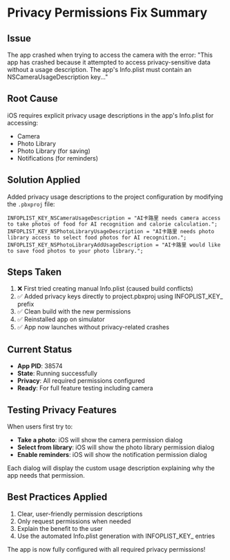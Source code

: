 # Privacy Permissions Fix Summary

## Issue
The app crashed when trying to access the camera with the error:
"This app has crashed because it attempted to access privacy-sensitive data without a usage description. The app's Info.plist must contain an NSCameraUsageDescription key..."

## Root Cause
iOS requires explicit privacy usage descriptions in the app's Info.plist for accessing:
- Camera
- Photo Library
- Photo Library (for saving)
- Notifications (for reminders)

## Solution Applied
Added privacy usage descriptions to the project configuration by modifying the `.pbxproj` file:

```
INFOPLIST_KEY_NSCameraUsageDescription = "AI卡路里 needs camera access to take photos of food for AI recognition and calorie calculation.";
INFOPLIST_KEY_NSPhotoLibraryUsageDescription = "AI卡路里 needs photo library access to select food photos for AI recognition.";
INFOPLIST_KEY_NSPhotoLibraryAddUsageDescription = "AI卡路里 would like to save food photos to your photo library.";
```

## Steps Taken
1. ❌ First tried creating manual Info.plist (caused build conflicts)
2. ✅ Added privacy keys directly to project.pbxproj using INFOPLIST_KEY_ prefix
3. ✅ Clean build with the new permissions
4. ✅ Reinstalled app on simulator
5. ✅ App now launches without privacy-related crashes

## Current Status
- **App PID**: 38574
- **State**: Running successfully
- **Privacy**: All required permissions configured
- **Ready**: For full feature testing including camera

## Testing Privacy Features
When users first try to:
- **Take a photo**: iOS will show the camera permission dialog
- **Select from library**: iOS will show the photo library permission dialog
- **Enable reminders**: iOS will show the notification permission dialog

Each dialog will display the custom usage description explaining why the app needs that permission.

## Best Practices Applied
1. Clear, user-friendly permission descriptions
2. Only request permissions when needed
3. Explain the benefit to the user
4. Use the automated Info.plist generation with INFOPLIST_KEY_ entries

The app is now fully configured with all required privacy permissions!